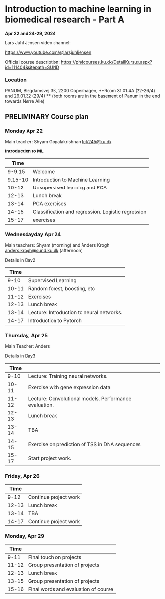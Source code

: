 # Introduction to machine learning in biomedical research - Part A
**Apr 22 and 24-29, 2024**

Lars Juhl Jensen video channel:

https://www.youtube.com/@larsjuhljensen

Official course description:
https://phdcourses.ku.dk/DetailKursus.aspx?id=111404&sitepath=SUND

### Location
PANUM, Blegdamsvej 3B, 2200 Copenhagen, 
**Room 31.01.4A (22-26/4) and 29.01.32 (29/4) ** (both rooms are in the basement of Panum in the end towards Nørre Alle)

## PRELIMINARY Course plan

### Monday Apr 22
Main teacher: Shyam Gopalakrishnan <fck245@ku.dk>

**Introduction to ML**

| Time |  |
|---|---|
|9-9.15| Welcome |
|9.15-10| Introduction to Machine Learning |
|10-12| Unsupervised learning and PCA|
|12-13| Lunch break |
|13-14| PCA exercises |
|14-15| Classification and regression. Logistic regression |
|15-17| exercises |

### Wednesdayday Apr 24
Main teachers: Shyam (morning) and Anders Krogh <anders.krogh@sund.ku.dk> (afternoon)

Details in [Day2](Day2/)

| Time |  |
|---|---|
| 9-10| Supervised Learning |
|10-11| Random forest, boosting, etc
|11-12| Exercises
|12-13| Lunch break |
|13-14| Lecture: Introduction to neural networks.  |
|14-17| Introduction to Pytorch. |

### Thursday, Apr 25
Main Teacher: Anders

Details in [Day3](Day3/)

| Time |  |
|---|---|
| 9-10| Lecture: Training neural networks. |
|10-11| Exercise with gene expression data |
|11-12| Lecture: Convolutional models. Performance evaluation. |
|12-13| Lunch break |
|13-14| TBA |
|14-15| Exercise on prediction of TSS in DNA sequences |
|15-17| Start project work. |

### Friday, Apr 26

| Time |  |
|---|---|
|9-12| Continue project work |
|12-13| Lunch break |
|13-14| TBA |
|14-17| Continue project work |

### Monday, Apr 29

| Time |  |
|---|---|
|9-11| Final touch on projects |
|11-12| Group presentation of projects |
|12-13| Lunch break |
|13-15| Group presentation of projects |
|15-16| Final words and evaluation of course |


